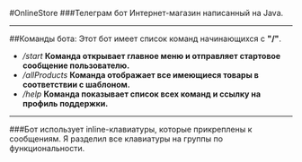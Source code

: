 #OnlineStore
###Телеграм бот Интернет-магазин написанный на Java.
_____
##Команды бота:
Этот бот имеет список команд начинающихся с **"/"**.
   - */start* **Команда открывает главное меню и отправляет стартовое сообщение пользователю.**
   - */allProducts* **Команда отображает все имеющиеся товары в соответствии с шаблоном.**
   - */help* **Команда показывает список всех команд и ссылку на профиль поддержки.**
-----
   ###Бот использует inline-клавиатуры, которые прикреплены к сообщениям. Я разделил все клавиатуры на группы по функциональности.